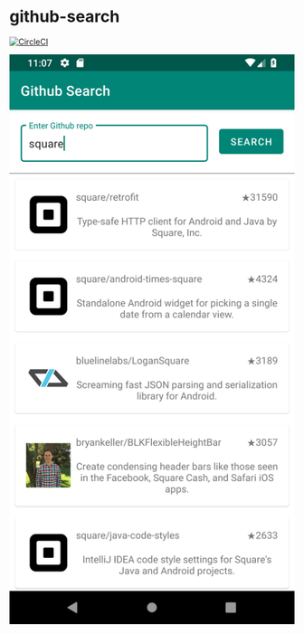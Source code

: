 # github-search

[![CircleCI](https://circleci.com/gh/jeffreyliu8/github-search/tree/master.svg?style=svg)](https://circleci.com/gh/jeffreyliu8/github-search/tree/master)

![Output sample](https://github.com/jeffreyliu8/github-search/blob/master/screenshot.png)
